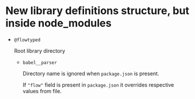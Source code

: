 # New library definitions structure, but inside node_modules

- `@flowtyped`

  Root library directory

  - `babel__parser`  

    Directory name is ignored when `package.json` is present.  
    
    If `"flow"` field is present in `package.json` it overrides respective values from file.